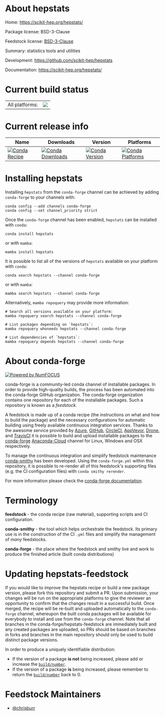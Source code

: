 About hepstats
==============

Home: https://scikit-hep.org/hepstats/

Package license: BSD-3-Clause

Feedstock license: [BSD-3-Clause](https://github.com/conda-forge/hepstats-feedstock/blob/main/LICENSE.txt)

Summary: statistics tools and utilities

Development: https://github.com/scikit-hep/hepstats

Documentation: https://scikit-hep.org/hepstats/

Current build status
====================


<table><tr><td>All platforms:</td>
    <td>
      <a href="https://dev.azure.com/conda-forge/feedstock-builds/_build/latest?definitionId=11692&branchName=main">
        <img src="https://dev.azure.com/conda-forge/feedstock-builds/_apis/build/status/hepstats-feedstock?branchName=main">
      </a>
    </td>
  </tr>
</table>

Current release info
====================

| Name | Downloads | Version | Platforms |
| --- | --- | --- | --- |
| [![Conda Recipe](https://img.shields.io/badge/recipe-hepstats-green.svg)](https://anaconda.org/conda-forge/hepstats) | [![Conda Downloads](https://img.shields.io/conda/dn/conda-forge/hepstats.svg)](https://anaconda.org/conda-forge/hepstats) | [![Conda Version](https://img.shields.io/conda/vn/conda-forge/hepstats.svg)](https://anaconda.org/conda-forge/hepstats) | [![Conda Platforms](https://img.shields.io/conda/pn/conda-forge/hepstats.svg)](https://anaconda.org/conda-forge/hepstats) |

Installing hepstats
===================

Installing `hepstats` from the `conda-forge` channel can be achieved by adding `conda-forge` to your channels with:

```
conda config --add channels conda-forge
conda config --set channel_priority strict
```

Once the `conda-forge` channel has been enabled, `hepstats` can be installed with `conda`:

```
conda install hepstats
```

or with `mamba`:

```
mamba install hepstats
```

It is possible to list all of the versions of `hepstats` available on your platform with `conda`:

```
conda search hepstats --channel conda-forge
```

or with `mamba`:

```
mamba search hepstats --channel conda-forge
```

Alternatively, `mamba repoquery` may provide more information:

```
# Search all versions available on your platform:
mamba repoquery search hepstats --channel conda-forge

# List packages depending on `hepstats`:
mamba repoquery whoneeds hepstats --channel conda-forge

# List dependencies of `hepstats`:
mamba repoquery depends hepstats --channel conda-forge
```


About conda-forge
=================

[![Powered by
NumFOCUS](https://img.shields.io/badge/powered%20by-NumFOCUS-orange.svg?style=flat&colorA=E1523D&colorB=007D8A)](https://numfocus.org)

conda-forge is a community-led conda channel of installable packages.
In order to provide high-quality builds, the process has been automated into the
conda-forge GitHub organization. The conda-forge organization contains one repository
for each of the installable packages. Such a repository is known as a *feedstock*.

A feedstock is made up of a conda recipe (the instructions on what and how to build
the package) and the necessary configurations for automatic building using freely
available continuous integration services. Thanks to the awesome service provided by
[Azure](https://azure.microsoft.com/en-us/services/devops/), [GitHub](https://github.com/),
[CircleCI](https://circleci.com/), [AppVeyor](https://www.appveyor.com/),
[Drone](https://cloud.drone.io/welcome), and [TravisCI](https://travis-ci.com/)
it is possible to build and upload installable packages to the
[conda-forge](https://anaconda.org/conda-forge) [Anaconda-Cloud](https://anaconda.org/)
channel for Linux, Windows and OSX respectively.

To manage the continuous integration and simplify feedstock maintenance
[conda-smithy](https://github.com/conda-forge/conda-smithy) has been developed.
Using the ``conda-forge.yml`` within this repository, it is possible to re-render all of
this feedstock's supporting files (e.g. the CI configuration files) with ``conda smithy rerender``.

For more information please check the [conda-forge documentation](https://conda-forge.org/docs/).

Terminology
===========

**feedstock** - the conda recipe (raw material), supporting scripts and CI configuration.

**conda-smithy** - the tool which helps orchestrate the feedstock.
                   Its primary use is in the construction of the CI ``.yml`` files
                   and simplify the management of *many* feedstocks.

**conda-forge** - the place where the feedstock and smithy live and work to
                  produce the finished article (built conda distributions)


Updating hepstats-feedstock
===========================

If you would like to improve the hepstats recipe or build a new
package version, please fork this repository and submit a PR. Upon submission,
your changes will be run on the appropriate platforms to give the reviewer an
opportunity to confirm that the changes result in a successful build. Once
merged, the recipe will be re-built and uploaded automatically to the
`conda-forge` channel, whereupon the built conda packages will be available for
everybody to install and use from the `conda-forge` channel.
Note that all branches in the conda-forge/hepstats-feedstock are
immediately built and any created packages are uploaded, so PRs should be based
on branches in forks and branches in the main repository should only be used to
build distinct package versions.

In order to produce a uniquely identifiable distribution:
 * If the version of a package **is not** being increased, please add or increase
   the [``build/number``](https://docs.conda.io/projects/conda-build/en/latest/resources/define-metadata.html#build-number-and-string).
 * If the version of a package **is** being increased, please remember to return
   the [``build/number``](https://docs.conda.io/projects/conda-build/en/latest/resources/define-metadata.html#build-number-and-string)
   back to 0.

Feedstock Maintainers
=====================

* [@chrisburr](https://github.com/chrisburr/)


